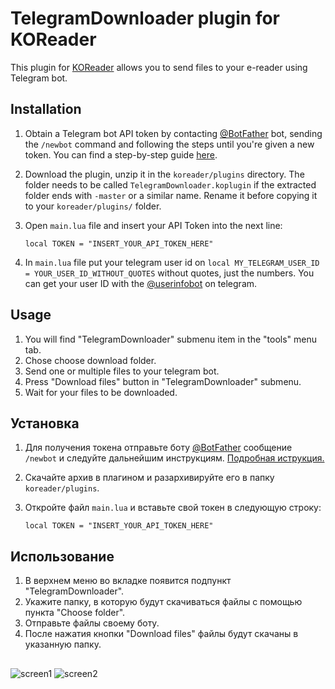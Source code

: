 # TelegramDownloader plugin for KOReader

This plugin for [KOReader](https://github.com/koreader/koreader) allows you to send files to your e-reader using Telegram bot. 

## Installation

1) Obtain a Telegram bot API token by contacting [@BotFather](https://t.me/botfather) bot, sending the `/newbot` command and following the steps until you're given a new token. You can find a step-by-step guide [here](https://core.telegram.org/bots/features#creating-a-new-bot).
2) Download the plugin, unzip it in the `koreader/plugins` directory. The folder needs to be called `TelegramDownloader.koplugin` if the extracted folder ends with `-master` or a similar name. Rename it before copying it to your `koreader/plugins/` folder.
3) Open `main.lua` file and insert your API Token into the next line:
   
    `local TOKEN = "INSERT_YOUR_API_TOKEN_HERE"`
4) In `main.lua` file put your telegram user id on `local MY_TELEGRAM_USER_ID = YOUR_USER_ID_WITHOUT_QUOTES` without quotes, just the numbers. You can get your user ID with the [@userinfobot](https://t.me/UserInfoToBot) on telegram.

## Usage

1) You will find "TelegramDownloader" submenu item in the "tools" menu tab.
2) Chose choose download folder.
3) Send one or multiple files to your telegram bot.
4) Press "Download files" button in "TelegramDownloader" submenu.
5) Wait for your files to be downloaded.


## Установка

1) Для получения токена отправьте боту [@BotFather](https://t.me/botfather) сообщение `/newbot` и следуйте дальнейшим инструкциям. [Подробная иструкция.](https://core.telegram.org/bots/features#creating-a-new-bot)
2) Скачайте архив в плагином и разархивируйте его в папку `koreader/plugins`. 
3) Откройте файл `main.lua` и вставьте свой токен в следующую строку:
   
    `local TOKEN = "INSERT_YOUR_API_TOKEN_HERE"`

## Использование

1) В верхнем меню во вкладке появится подпункт "TelegramDownloader".
2) Укажите папку, в которую будут скачиваться файлы с помощью пункта "Choose folder".
3) Отправьте файлы своему боту.
4) После нажатия кнопки "Download files" файлы будут скачаны в указанную папку.

##
![screen1](https://github.com/user-attachments/assets/f03c7c82-3e69-4fcc-9ae8-210ccb7ae57b)
![screen2](https://github.com/user-attachments/assets/461d84f6-b8bd-482f-bd82-acabfb48e1ed)
